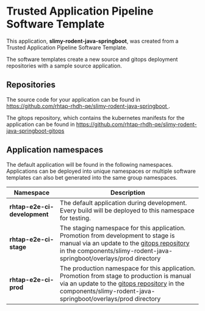 # Trusted Application Pipeline Software Template

This application, **slimy-rodent-java-springboot**, was created from a Trusted Application Pipeline Software Template.

The software templates create a new source and gitops deployment repositories with a sample source application. 

## Repositories

The source code for your application can be found in [https://github.com/rhtap-rhdh-qe/slimy-rodent-java-springboot ](https://github.com/rhtap-rhdh-qe/slimy-rodent-java-springboot ).
 
The gitops repository, which contains the kubernetes manifests for the application can be found in 
[https://github.com/rhtap-rhdh-qe/slimy-rodent-java-springboot-gitops ](https://github.com/rhtap-rhdh-qe/slimy-rodent-java-springboot-gitops ) 

## Application namespaces 

The default application will be found in the following namespaces. Applications can be deployed into unique namespaces or multiple software templates can also bet generated into the same group namespaces.  

|  Namespace   |  Description   |  
| -------- | -------- |   
| **rhtap-e2e-ci-development** | The default application during development. Every build will be deployed to this namespace for testing. | 
| **rhtap-e2e-ci-stage** | The staging namespace for this application. Promotion from development to stage is manual via an update to the [gitops repository](https://github.com/rhtap-rhdh-qe/slimy-rodent-java-springboot-gitops ) in the components/slimy-rodent-java-springboot/overlays/prod directory |  
| **rhtap-e2e-ci-prod** | The production namespace for this application. Promotion from stage to production is manual via an update to the [gitops repository](https://github.com/rhtap-rhdh-qe/slimy-rodent-java-springboot-gitops ) in the components/slimy-rodent-java-springboot/overlays/prod directory | 